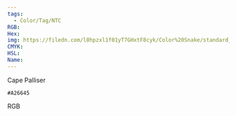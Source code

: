 ```yaml
---
tags:
  - Color/Tag/NTC
RGB:
Hex:
img: https://filedn.com/l0hpzxl1f01yT7GHxtF8cyk/Color%20Snake/standard_csv_to_svg/%23/A26645.svg
CMYK:
HSL:
Name:
---
```

Cape Palliser
```palette
#A26645
```
RGB
